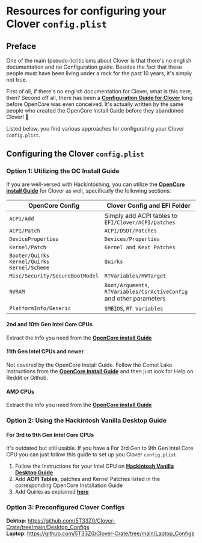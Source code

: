 # Resources for configuring your Clover `config.plist`

## Preface
One of the main (pseudo-)criticisms about Clover is that there's no english documentation and no Configuration guide. Besides the fact that these people must have been living under a rock for the past 10 years, it's simply not true.

First of all, if there's no english documentation for Clover, what is this here, then? Second off all, there has been a [**Configuration Guide for Clover**](https://hackintosh.gitbook.io/r-hackintosh-vanilla-desktop-guide/) long before OpenCore was even conceived. It's actually written by the same people who created the OpenCore Install Guide before they abandoned Clover! :fax:

Listed below, you find various approaches for configurating your Clover `config.plist`.

## Configuring the Clover `config.plist`

### Option 1: Utilizing the OC Install Guide
If you are well-versed with Hackintoshing, you can utilize the [**OpenCore install Guide**](https://dortania.github.io/OpenCore-Install-Guide/) for Clover as well, specifically the following sections:

OpenCore Config | Clover Config and EFI Folder
----------------|------------------------------
`ACPI/Add` | Simply add ACPI tables to `EFI/Clover/ACPI/patches`
`ACPI/Patch`| `ACPI/DSDT/Patches`
`DeviceProperties` | `Devices/Properties`
`Kernel/Patch` | `Kernel and Kext Patches`
`Booter/Quirks`</br>`Kernel/Quirks`</br>`Kernel/Scheme`|`Quirks`
`Misc/Security/SecureBootModel`| `RTVariables/HWTarget`
`NVRAM`| `Boot/Arguments`, `RTVariables/CsrActiveConfig` and other parameters
`PlatformInfo/Generic` | `SMBIOS`, `RT Variables`

#### 2nd and 10th Gen Intel Core CPUs
Extract the Info you need from the [**OpenCore install Guide**](https://dortania.github.io/OpenCore-Install-Guide/)

#### 11th Gen Intel CPUs and newer
Not covered by the OpenCore Install Guide. Follow the Comet Lake Instructions from the [**OpenCore install Guide**](https://dortania.github.io/OpenCore-Install-Guide/) and then just look for Help on Reddit or Github.

#### AMD CPUs
Extract the Info you need from the [**OpenCore install Guide**](https://dortania.github.io/OpenCore-Install-Guide/)

### Option 2: Using the Hackintosh Vanilla Desktop Guide

#### For 3rd to 9th Gen Intel Core CPUs
It's outdated but still usable. If you have a For 3rd Gen to 9th Gen Intel Core CPU you can just follow this guide to set up you Clover `config.plist`.

1. Follow the Instructions for your Intel CPU on [**Hackintosh Vanilla Desktop Guide**](https://hackintosh.gitbook.io/r-hackintosh-vanilla-desktop-guide/)
2. Add **ACPI Tables**, patches and Kernel Patches listed in the corresponding OpenCore Installation Guide
3. Add Quirks as explained [**here**](https://github.com/5T33Z0/Clover-Crate/tree/main/Quirks)

### Option 3: Preconfigured Clover Configs
**Dektop**: https://github.com/5T33Z0/Clover-Crate/tree/main/Desktop_Configs</br>
**Laptop**: https://github.com/5T33Z0/Clover-Crate/tree/main/Laptop_Configs

